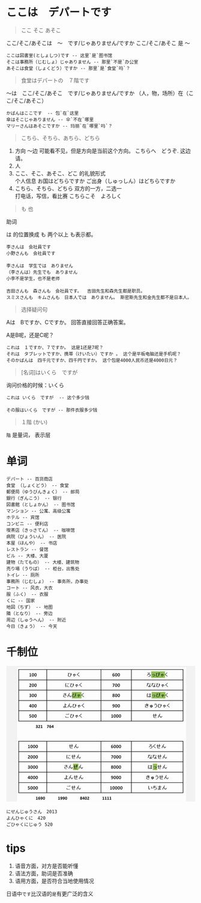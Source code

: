 
# ここは　デパートです

> ここ そこ あそこ

ここ/そこ/あそこは　～　です/じゃありません/ですか
ここ/そこ/あそこ 是 ～

```
ここは図書室(としょしつ)です -- 这里`是`图书馆
そこは事務所（じむしょ）じゃありません -- 那里`不是`办公室
あそこは食堂（しょくどう）ですか -- 那里`是`食堂`吗`？
```

> 食堂はデパートの　７階です

～は　ここ/そこ/あそこ　です/じゃありません/ですか
（人，物，场所）在（ここ/そこ/あそこ）

```
かばんはここです  -- 包`在`这里
傘はそこじゃありません -- 伞`不在`哪里
マリーさんはあそこですか -- 玛丽`在`哪里`吗`？
```

> こちら、そちら、あちら、どちら

1. 方向  ～边
  可能看不见，但是方向是当前这个方向。
  こちらへ　どうぞ. 这边请。
2. 人
3. ここ、そこ、あそこ、どこ 的礼貌形式  
  个人信息
  お国はどちらですか
  ご出身（しゅっしん）はどちらですか
4. こちら、そちら、どちら 双方的一方，二选一  
  打电话，写信，看比赛
  こちらこそ　よろしく

> も 也

助词

は 的位置换成 も
两个以上 も表示都。

```
李さんは　会社員です
小野さんも　会社員です

李さんは　学生では　ありません
（李さんは）先生でも　ありません
小李不是学生，也不是老师

吉田さんも　森さんも　会社員です。  吉田先生和森先生都是职员。
スミスさんも　キムさんも　日本人では　ありません。 斯密斯先生和金先生都不是日本人。
```

> 选择疑问句

Aは　Bですか、Cですか。
回答直接回答正确答案。

A是B呢，还是C呢？

```
これは　１ですか、７ですか。 这是1还是7呢？
それは　タブレットですか、携帯（けいたい）ですか 。 这个是平板电脑还是手机呢？
そのかばんは　四千元ですか、四千円ですか。 这个包是4000人民币还是4000日元？
```

> [名词]はいくら　ですが

询问价格的时候：いくら　

```
これは いくら　ですが  -- 这个多少钱

その服はいくら　ですが -- 那件衣服多少钱
```

> １階 (かい)

`階` 是量词， 表示层


# 单词

```
デパート -- 百货商店
食堂 （しょくどう） -- 食堂
郵便局（ゆうびんきょく） -- 邮局
銀行（ぎんこう） -- 银行
図書館（としょかん） -- 图书馆
マンション -- 公寓、高级公寓
ホテル -- 宾馆
コンビニ -- 便利店
喫茶店（きっさてん） -- 咖啡馆
病院（びょういん） -- 医院
本屋（ほんや） -- 书店
レストラン -- 餐馆
ビル -- 大楼、大厦
建物（たてもの） -- 大楼、建筑物
売り場（うりば） -- 柜台，出售处
トイレ -- 厕所
事務所（じむしょ） -- 事务所，办事处
コート -- 风衣，大衣
服（ふく） -- 衣服
くに -- 国家
地図（ちず） -- 地图
隣（となり） -- 旁边
周辺（しゅうへん） -- 附近
今日（きょう） -- 今天
```

# 千制位

![](./_image/2017-06-24-23-41-41.jpg)

```
にせんじゅうさん　2013
よんひゃくに　420 
ごひゃくにじゅう 520
```

# tips

1. 语音方面，对方是否能听懂
2. 语法方面，助词是否准确
3. 语用方面，是否符合当地使用情况

日语中`です`比汉语的`是`有更广泛的含义
